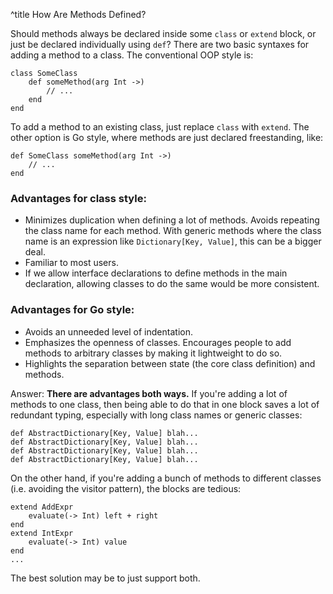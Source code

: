 ^title How Are Methods Defined?

Should methods always be declared inside some `class` or `extend` block, or just
be declared individually using `def`? There are two basic syntaxes for adding a
method to a class. The conventional OOP style is:

    class SomeClass
        def someMethod(arg Int ->)
            // ...
        end
    end

To add a method to an existing class, just replace `class` with `extend`. The
other option is Go style, where methods are just declared freestanding, like:

    def SomeClass someMethod(arg Int ->)
        // ...
    end

### Advantages for class style:

* Minimizes duplication when defining a lot of methods. Avoids repeating the
  class name for each method. With generic methods where the class name is an
  expression like `Dictionary[Key, Value]`, this can be a bigger deal.
* Familiar to most users.
* If we allow interface declarations to define methods in the main declaration,
  allowing classes to do the same would be more consistent.
  
### Advantages for Go style:
* Avoids an unneeded level of indentation.
* Emphasizes the openness of classes. Encourages people to add methods to
  arbitrary classes by making it lightweight to do so.
* Highlights the separation between state (the core class definition) and
  methods.

Answer: **There are advantages both ways.** If you're adding a lot of methods to one class, then being able to do that in one block saves a lot of redundant typing, especially with long class names or generic classes:

    def AbstractDictionary[Key, Value] blah...
    def AbstractDictionary[Key, Value] blah...
    def AbstractDictionary[Key, Value] blah...
    def AbstractDictionary[Key, Value] blah...

On the other hand, if you're adding a bunch of methods to different classes (i.e. avoiding the visitor pattern), the blocks are tedious:

    extend AddExpr
        evaluate(-> Int) left + right
    end
    extend IntExpr
        evaluate(-> Int) value
    end
    ...

The best solution may be to just support both.
